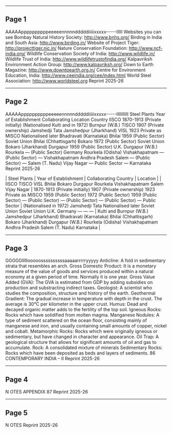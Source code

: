 

---

## Page 1

AAAAAppppppppppeeeeennnnndddddiiiiixxxxx-----IIIII
Websites you can see
Bombay Natural History Society: http://www.bnhs.org/
Birding in India and South Asia: http://www.birding.in/
Website of Project Tiger: http://projecttiger.nic.in/
Nature Conservation Foundation: http://www.ncf-india.org/
Wildlife Conservation Society of India: http://www.wildlife.in/
Wildlife Trust of India: http://www.wildlifetrustofindia.org/
Kalpavriksh Environment Action Group: http://www.kalpavriksh.org/
Down to Earth Magazine: http://www.downtoearth.org.in/
Centre for Environment Education, India: http://www.ceeindia.org/cee/index.html
World Steel Association: http://www.worldsteel.org
Reprint 2025-26

---

## Page 2

AAAAAppppppppppeeeeennnnndddddiiiiixxxxx-----IIIIIIIIII
Steel Plants Year of Establishment Collaborating Location
Country
IISCO 1870-1913 (Private initially) (Nationalised Kulti and
in 1972) Burnpur (W.B.)
TISCO 1907 (Private ownership) Jamshedji Tata Jamshedpur
(Jharkhand)
VISL 1923 Private as MISCO Nationalised later Bhadravati
(Karnataka)
Bhilai 1959 (Public Sector) Soviet Union Bhilai
(Chhattisgarh)
Bokaro 1972 (Public Sector) Soviet Union Bokaro
(Jharkhand)
Durgapur 1959 (Public Sector) U.K. Durgapur (W.B.)
Rourkela — (Public Sector) Germany Rourkela
(Odisha)
Vishakhapatnam — (Public Sector) — Vishakhapatnam
Andhra Pradesh
Salem — (Public Sector) — Salem (T. Nadu)
Vijay Nagar — Public Sector — Karnataka
Reprint 2025-26

| Steel Plants | Year of Establishment | Collaborating
Country | Location |
| IISCO
TISCO
VISL
Bhilai
Bokaro
Durgapur
Rourkela
Vishakhapatnam
Salem
Vijay Nagar | 1870-1913 (Private initially)
1907 (Private ownership)
1923 Private as MISCO
1959 (Public Sector)
1972 (Public Sector)
1959 (Public Sector)
— (Public Sector)
— (Public Sector)
— (Public Sector)
— Public Sector | (Nationalised
in 1972)
Jamshedji Tata
Nationalised later
Soviet Union
Soviet Union
U.K.
Germany
—
—
— | Kulti and
Burnpur (W.B.)
Jamshedpur
(Jharkhand)
Bhadravati
(Karnataka)
Bhilai
(Chhattisgarh)
Bokaro
(Jharkhand)
Durgapur (W.B.)
Rourkela
(Odisha)
Vishakhapatnam
Andhra Pradesh
Salem (T. Nadu)
Karnataka |



---

## Page 3

GGGGGlllllooooossssssssssaaaaarrrrryyyyy
Anticline: A fold in sedimentary strata that resembles an arch.
Gross Domestic Product: It is a monetary measure of the value of goods and services
produced within a natural economy at a given period of time. Normally it is one year.
Gross Value Added (GVA): The GVA is estimated from GDP by adding subsidies on
production and substracting indirect taxes.
Geologist: A scientist who studies the composition, structure and history of the
earth.
Geothermal Gradient: The gradual increase in temperature with depth in the
crust. The average is 30°C per kilometer in the upper crust.
Humus: Dead and decayed organic matter adds to the fertility of the top soil.
Igneous Rocks: Rocks which have solidified from molten magma.
Manganese Nodules: A type of sediment scattered on the ocean floor, consisting
mainly of manganese and iron, and usually containing small amounts of copper,
nickel and cobalt.
Metamorphic Rocks: Rocks which were originally igneous or sedimentary, but have
changed in character and appearance.
Oil Trap: A geological structure that allows for significant amounts of oil and gas to
accumulate.
Rock: A consolidated mixture of minerals
Sedimentary Rocks: Rocks which have been deposited as beds and layers of
sediments.
86 CONTEMPORARY INDIA – II
Reprint 2025-26

---

## Page 4

N
OTES
APPENDIX 87
Reprint 2025-26

---

## Page 5

N
OTES
Reprint 2025-26